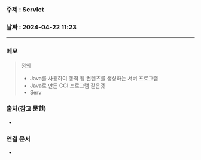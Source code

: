 ### 주제 : Servlet

### 날짜 : 2024-04-22 11:23
----
### 메모
> 정의
> 	- Java를 사용하여 동적 웹 컨텐츠를 생성하는 서버 프로그램
> 	- Java로 만든 CGI 프로그램 같은것
> 	- Serv

### 출처(참고 문헌)
-

### 연결 문서
-
